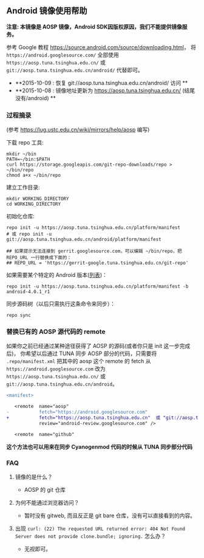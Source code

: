 ## Android 镜像使用帮助
**注意: 本镜像是 AOSP 镜像，Android SDK因版权原因，我们不能提供镜像服务。**

参考 Google 教程 <https://source.android.com/source/downloading.html>，
将 `https://android.googlesource.com/` 全部使用 `https://aosp.tuna.tsinghua.edu.cn/` 
或 `git://aosp.tuna.tsinghua.edu.cn/android/` 代替即可。

- **2015-10-09 : 恢复 git://aosp.tuna.tsinghua.edu.cn/android/ 访问 **
- **2015-10-08 : 镜像地址更新为 https://aosp.tuna.tsinghua.edu.cn/ (结尾没有/android) **

### 过程摘录
(参考 https://lug.ustc.edu.cn/wiki/mirrors/help/aosp 编写)

下载 repo 工具:
```
mkdir ~/bin
PATH=~/bin:$PATH
curl https://storage.googleapis.com/git-repo-downloads/repo > ~/bin/repo
chmod a+x ~/bin/repo
```

建立工作目录:
```
mkdir WORKING_DIRECTORY
cd WORKING_DIRECTORY
```

初始化仓库:
```
repo init -u https://aosp.tuna.tsinghua.edu.cn/platform/manifest
# 或 repo init -u git://aosp.tuna.tsinghua.edu.cn/android/platform/manifest

## 如果提示无法连接到 gerrit.googlesource.com，可以编辑 ~/bin/repo，把 REPO_URL 一行替换成下面的：
## REPO_URL = 'https://gerrit-google.tuna.tsinghua.edu.cn/git-repo'
```

如果需要某个特定的 Android 版本([列表](https://source.android.com/source/build-numbers.html#source-code-tags-and-builds))：
```
repo init -u https://aosp.tuna.tsinghua.edu.cn/platform/manifest -b android-4.0.1_r1
```

同步源码树（以后只需执行这条命令来同步）：
```
repo sync
```


### 替换已有的 AOSP 源代码的 remote

如果你之前已经通过某种途径获得了 AOSP 的源码(或者你只是 init 这一步完成后)，
你希望以后通过 TUNA 同步 AOSP 部分的代码，只需要将
`.repo/manifest.xml` 把其中的 aosp 这个 remote 的 fetch 从
`https://android.googlesource.com` 改为 `https://aosp.tuna.tsinghua.edu.cn/`
或 `git://aosp.tuna.tsinghua.edu.cn/android`。
```diff
<manifest>

   <remote  name="aosp"
-           fetch="https://android.googlesource.com"
+           fetch="https://aosp.tuna.tsinghua.edu.cn"  或 "git://aosp.tuna.tsinghua.edu.cn/android"
            review="android-review.googlesource.com" />

   <remote  name="github"
```

**这个方法也可以用来在同步 Cyanogenmod 代码的时候从 TUNA 同步部分代码**

### FAQ

1. 镜像的是什么？

   - AOSP 的 git 仓库

2. 为何不能通过浏览器访问？

   - 暂时没有 gitweb, 而且反正是 git bare 仓库，没有可以直接看到的内容。

3. 出现 `curl: (22) The requested URL returned error: 404 Not Found
Server does not provide clone.bundle; ignoring.` 怎么办？

   - 无视即可。
